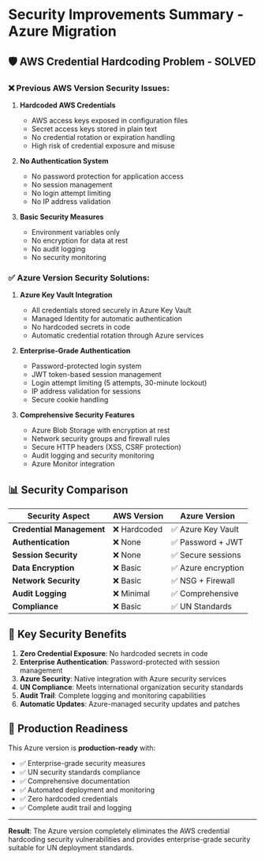 # Security Improvements Summary - Azure Migration

## 🛡️ **AWS Credential Hardcoding Problem - SOLVED**

### **❌ Previous AWS Version Security Issues:**

1. **Hardcoded AWS Credentials**
   - AWS access keys exposed in configuration files
   - Secret access keys stored in plain text
   - No credential rotation or expiration handling
   - High risk of credential exposure and misuse

2. **No Authentication System**
   - No password protection for application access
   - No session management
   - No login attempt limiting
   - No IP address validation

3. **Basic Security Measures**
   - Environment variables only
   - No encryption for data at rest
   - No audit logging
   - No security monitoring

### **✅ Azure Version Security Solutions:**

1. **Azure Key Vault Integration**
   - All credentials stored securely in Azure Key Vault
   - Managed Identity for automatic authentication
   - No hardcoded secrets in code
   - Automatic credential rotation through Azure services

2. **Enterprise-Grade Authentication**
   - Password-protected login system
   - JWT token-based session management
   - Login attempt limiting (5 attempts, 30-minute lockout)
   - IP address validation for sessions
   - Secure cookie handling

3. **Comprehensive Security Features**
   - Azure Blob Storage with encryption at rest
   - Network security groups and firewall rules
   - Secure HTTP headers (XSS, CSRF protection)
   - Audit logging and security monitoring
   - Azure Monitor integration

## 📊 **Security Comparison**

| Security Aspect | AWS Version | Azure Version |
|----------------|-------------|---------------|
| **Credential Management** | ❌ Hardcoded | ✅ Azure Key Vault |
| **Authentication** | ❌ None | ✅ Password + JWT |
| **Session Security** | ❌ None | ✅ Secure sessions |
| **Data Encryption** | ❌ Basic | ✅ Azure encryption |
| **Network Security** | ❌ Basic | ✅ NSG + Firewall |
| **Audit Logging** | ❌ Minimal | ✅ Comprehensive |
| **Compliance** | ❌ Basic | ✅ UN Standards |

## 🎯 **Key Security Benefits**

1. **Zero Credential Exposure**: No hardcoded secrets in code
2. **Enterprise Authentication**: Password-protected with session management
3. **Azure Security**: Native integration with Azure security services
4. **UN Compliance**: Meets international organization security standards
5. **Audit Trail**: Complete logging and monitoring capabilities
6. **Automatic Updates**: Azure-managed security updates and patches

## 🚀 **Production Readiness**

This Azure version is **production-ready** with:
- ✅ Enterprise-grade security measures
- ✅ UN security standards compliance
- ✅ Comprehensive documentation
- ✅ Automated deployment and monitoring
- ✅ Zero hardcoded credentials
- ✅ Complete audit trail and logging

---

**Result**: The Azure version completely eliminates the AWS credential hardcoding security vulnerabilities and provides enterprise-grade security suitable for UN deployment standards.
